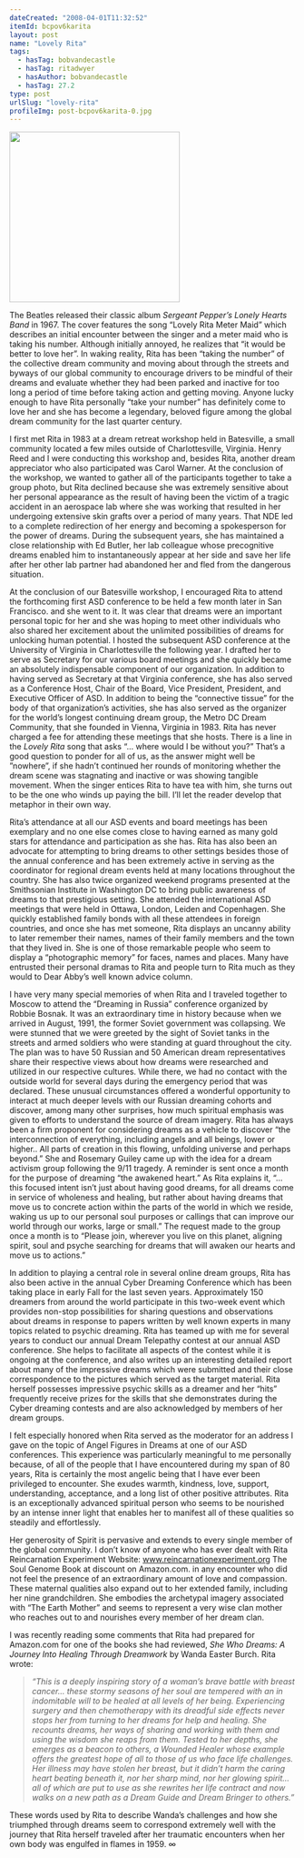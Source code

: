 ```yaml
---
dateCreated: "2008-04-01T11:32:52"
itemId: bcpov6karita
layout: post
name: "Lovely Rita"
tags:
  - hasTag: bobvandecastle
  - hasTag: ritadwyer
  - hasAuthor: bobvandecastle
  - hasTag: 27.2
type: post
urlSlug: "lovely-rita"
profileImg: post-bcpov6karita-0.jpg
---
```

<img src="../images/post-bcpov6karita-0.jpg" width="300px" height="auto"/>

The Beatles released their classic album *Sergeant Pepper’s Lonely Hearts Band* in 1967. The cover features the song “Lovely Rita Meter Maid” which describes an initial encounter between the singer and a meter maid who is taking his number. Although initially annoyed, he realizes that “it would be better to love her”. In waking reality, Rita has been “taking the number” of the collective dream community and moving about through the streets and byways of our global community to encourage drivers to be mindful of their dreams and evaluate whether they had been parked and inactive for too long a period of time before taking action and getting moving. Anyone lucky enough to have Rita personally “take your number” has definitely come to love her and she has become a legendary, beloved figure among the global dream community for the last quarter century. 

I first met Rita in 1983 at a dream retreat workshop held in Batesville, a small community located a few miles outside of Charlottesville, Virginia. Henry Reed and I were conducting this workshop and, besides Rita, another dream appreciator who also participated was Carol Warner. At the conclusion of the workshop, we wanted to gather all of the participants together to take a group photo, but Rita declined because she was extremely sensitive about her personal appearance as the result of having been the victim of a tragic accident in an aerospace lab where she was working that resulted in her undergoing extensive skin grafts over a period of many years. That NDE led to a complete redirection of her energy and becoming a spokesperson for the power of dreams. During the subsequent years, she has maintained a close relationship with Ed Butler, her lab colleague whose precognitive dreams enabled him to instantaneously appear at her side and save her life after her other lab partner had abandoned her and fled from the dangerous situation. 

At the conclusion of our Batesville workshop, I encouraged Rita to attend the forthcoming first ASD conference to be held a few month later in San Francisco. and she went to it. It was clear that dreams were an important personal topic for her and she was hoping to meet other individuals who also shared her excitement about the unlimited possibilities of dreams for unlocking human potential. I hosted the subsequent ASD conference at the University of Virginia in Charlottesville the following year. I drafted her to serve as Secretary for our various board meetings and she quickly became an absolutely indispensable component of our organization. In addition to having served as Secretary at that Virginia conference, she has also served as a Conference Host, Chair of the Board, Vice President, President, and Executive Officer of ASD. In addition to being the “connective tissue” for the body of that organization’s activities, she has also served as the organizer for the world’s longest continuing dream group, the Metro DC Dream Community, that she founded in Vienna, Virginia in 1983. Rita has never charged a fee for attending these meetings that she hosts. There is a line in the *Lovely Rita* song that asks “... where would I be without you?” That’s a good question to ponder for all of us, as the answer might well be ”nowhere”, if she hadn’t continued her rounds of monitoring whether the dream scene was stagnating and inactive or was showing tangible movement. When the singer entices Rita to have tea with him, she turns out to be the one who winds up paying the bill. I’ll let the reader develop that metaphor in their own way. 

Rita’s attendance at all our ASD events and board meetings has been exemplary and no one else comes close to having earned as many gold stars for attendance and participation as she has. Rita has also been an advocate for attempting to bring dreams to other settings besides those of the annual conference and has been extremely active in serving as the coordinator for regional dream events held at many locations throughout the country. She has also twice organized weekend programs presented at the Smithsonian Institute in Washington DC to bring public awareness of dreams to that prestigious setting. She attended the international ASD meetings that were held in Ottawa, London, Leiden and Copenhagen. She quickly established family bonds with all these attendees in foreign countries, and once she has met someone, Rita displays an uncanny ability to later remember their names, names of their family members and the town that they lived in. She is one of those remarkable people who seem to display a “photographic memory” for faces, names and places. Many have entrusted their personal dramas to Rita and people turn to Rita much as they would to Dear Abby’s well known advice column. 

I have very many special memories of when Rita and I traveled together to Moscow to attend the “Dreaming in Russia” conference organized by Robbie Bosnak. It was an extraordinary time in history because when we arrived in August, 1991, the former Soviet government was collapsing. We were stunned that we were greeted by the sight of Soviet tanks in the streets and armed soldiers who were standing at guard throughout the city. The plan was to have 50 Russian and 50 American dream representatives share their respective views about how dreams were researched and utilized in our respective cultures. While there, we had no contact with the outside world for several days during the emergency period that was declared. These unusual circumstances offered a wonderful opportunity to interact at much deeper levels with our Russian dreaming cohorts and discover, among many other surprises, how much spiritual emphasis was given to efforts to understand the source of dream imagery. Rita has always been a firm proponent for considering dreams as a vehicle to discover “the interconnection of everything, including angels and all beings, lower or higher.. All parts of creation in this flowing, unfolding universe and perhaps beyond.” She and Rosemary Guiley came up with the idea for a dream activism group following the 9/11 tragedy. A reminder is sent once a month for the purpose of dreaming “the awakened heart.” As Rita explains it, “... this focused intent isn’t just about having good dreams, for all dreams come in service of wholeness and healing, but rather about having dreams that move us to concrete action within the parts of the world in which we reside, waking us up to our personal soul purposes or callings that can improve our world through our works, large or small.” The request made to the group once a month is to “Please join, wherever you live on this planet, aligning spirit, soul and psyche searching for dreams that will awaken our hearts and move us to actions.” 

In addition to playing a central role in several online dream groups, Rita has also been active in the annual Cyber Dreaming Conference which has been taking place in early Fall for the last seven years. Approximately 150 dreamers from around the world participate in this two-week event which provides non-stop possibilities for sharing questions and observations about dreams in response to papers written by well known experts in many topics related to psychic dreaming. Rita has teamed up with me for several years to conduct our annual Dream Telepathy contest at our annual ASD conference. She helps to facilitate all aspects of the contest while it is ongoing at the conference, and also writes up an interesting detailed report about many of the impressive dreams which were submitted and their close correspondence to the pictures which served as the target material. Rita herself possesses impressive psychic skills as a dreamer and her “hits” frequently receive prizes for the skills that she demonstrates during the Cyber dreaming contests and are also acknowledged by members of her dream groups. 

I felt especially honored when Rita served as the moderator for an address I gave on the topic of Angel Figures in Dreams at one of our ASD conferences. This experience was particularly meaningful to me personally because, of all of the people that I have encountered during my span of 80 years, Rita is certainly the most angelic being that I have ever been privileged to encounter. She exudes warmth, kindness, love, support, understanding, acceptance, and a long list of other positive attributes. Rita is an exceptionally advanced spiritual person who seems to be nourished by an intense inner light that enables her to manifest all of these qualities so steadily and effortlessly. 

Her generosity of Spirit is pervasive and extends to every single member of the global community. I don’t know of anyone who has ever dealt with Rita Reincarnation Experiment Website: www.reincarnationexperiment.org The Soul Genome Book at discount on Amazon.com. in any encounter who did not feel the presence of an extraordinary amount of love and compassion. These maternal qualities also expand out to her extended family, including her nine grandchildren. She embodies the archetypal imagery associated with “The Earth Mother” and seems to represent a very wise clan mother who reaches out to and nourishes every member of her dream clan. 

I was recently reading some comments that Rita had prepared for Amazon.com for one of the books she had reviewed, *She Who Dreams: A Journey Into Healing Through Dreamwork* by Wanda Easter Burch. Rita wrote: 

> *“This is a deeply inspiring story of a woman’s brave battle with breast cancer... these stormy seasons of her soul are tempered with an in indomitable will to be healed at all levels of her being. Experiencing surgery and then chemotherapy with its dreadful side effects never stops her from turning to her dreams for help and healing. She recounts dreams, her ways of sharing and working with them and using the wisdom she reaps from them. Tested to her depths, she emerges as a beacon to others, a Wounded Healer whose example offers the greatest hope of all to those of us who face life challenges. Her illness may have stolen her breast, but it didn’t harm the caring heart beating beneath it, nor her sharp mind, nor her glowing spirit... all of which are put to use as she rewrites her life contract and now walks on a new path as a Dream Guide and Dream Bringer to others.”* 

These words used by Rita to describe Wanda’s challenges and how she triumphed through dreams seem to correspond extremely well with the journey that Rita herself traveled after her traumatic encounters when her own body was engulfed in flames in 1959. ∞






